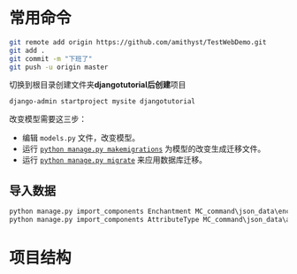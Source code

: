 # 常用命令

```bash
git remote add origin https://github.com/amithyst/TestWebDemo.git
git add .
git commit -m "下班了"
git push -u origin master
```

切换到根目录创建文件夹**djangotutorial后创建**项目

```
django-admin startproject mysite djangotutorial
```

改变模型需要这三步：

* 编辑 `models.py` 文件，改变模型。
* 运行 [`python manage.py makemigrations`](https://docs.djangoproject.com/zh-hans/5.2/ref/django-admin/#django-admin-makemigrations) 为模型的改变生成迁移文件。
* 运行 [`python manage.py migrate`](https://docs.djangoproject.com/zh-hans/5.2/ref/django-admin/#django-admin-migrate) 来应用数据库迁移。

## 导入数据

```python
python manage.py import_components Enchantment MC_command\json_data\enchantments.json
python manage.py import_components AttributeType MC_command\json_data\attributes.json
```

# 项目结构
